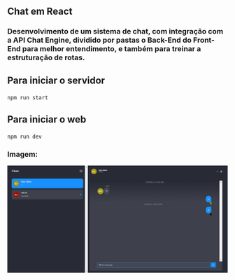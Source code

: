 ## Chat em React

### Desenvolvimento de um sistema de chat, com integração com a API Chat Engine, dividido por pastas o Back-End do Front-End para melhor entendimento, e também para treinar a estruturação de rotas.

## Para iniciar o servidor

`npm run start`

## Para iniciar o web

`npm run dev`

### Imagem:

![Home](./img/chat.png)
